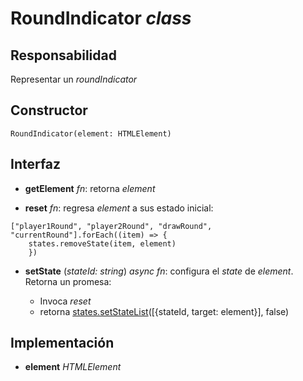 # RoundIndicator _class_

## Responsabilidad

Representar un _roundIndicator_

## Constructor

```
RoundIndicator(element: HTMLElement)
```

## Interfaz

-   **getElement** _fn_: retorna _element_

-   **reset** _fn_: regresa _element_ a sus estado inicial:

```
["player1Round", "player2Round", "drawRound", "currentRound"].forEach((item) => {
    states.removeState(item, element)
    })
```

-   **setState** (_stateId: string_) _async fn_: configura el _state_ de _element_. Retorna un promesa:

    -   Invoca _reset_
    -   retorna [states.setStateList](./states.md#interfaz)([{stateId, target: element}], false)

## Implementación

-   **element** _HTMLElement_
